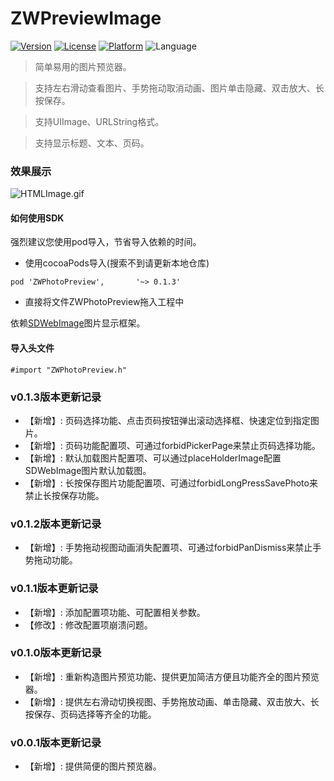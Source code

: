 # ZWPreviewImage

[![Version](https://img.shields.io/cocoapods/v/ZWPhotoPreview.svg?style=flat)](http://cocoadocs.org/docsets/ZWPhotoPreview)
[![License](https://img.shields.io/cocoapods/l/ZWPhotoPreview.svg?style=flat)](http://cocoadocs.org/docsets/ZWPhotoPreview)
[![Platform](https://img.shields.io/cocoapods/p/ZWPhotoPreview.svg?style=flat)](http://cocoadocs.org/docsets/ZWPhotoPreview)
![Language](https://img.shields.io/badge/Language-%20Objective%20C%20-blue.svg)

> 简单易用的图片预览器。

> 支持左右滑动查看图片、手势拖动取消动画、图片单击隐藏、双击放大、长按保存。

> 支持UIImage、URLString格式。

> 支持显示标题、文本、页码。

### 效果展示

![HTMLImage.gif](http://upload-images.jianshu.io/upload_images/3237547-a10a31a222c65251.gif?imageMogr2/auto-orient/strip%7CimageView2/2/w/1240)

#### 如何使用SDK
强烈建议您使用pod导入，节省导入依赖的时间。

* 使用cocoaPods导入(搜索不到请更新本地仓库)

```
pod 'ZWPhotoPreview',       '~> 0.1.3'
```
* 直接将文件ZWPhotoPreview拖入工程中

 依赖[SDWebImage](https://github.com/rs/SDWebImage)图片显示框架。

#### 导入头文件

```
#import "ZWPhotoPreview.h"
```

### v0.1.3版本更新记录
* 【新增】: 页码选择功能、点击页码按钮弹出滚动选择框、快速定位到指定图片。
* 【新增】: 页码功能配置项、可通过forbidPickerPage来禁止页码选择功能。
* 【新增】: 默认加载图片配置项、可以通过placeHolderImage配置SDWebImage图片默认加载图。
* 【新增】: 长按保存图片功能配置项、可通过forbidLongPressSavePhoto来禁止长按保存功能。

### v0.1.2版本更新记录
* 【新增】: 手势拖动视图动画消失配置项、可通过forbidPanDismiss来禁止手势拖动功能。

### v0.1.1版本更新记录
* 【新增】: 添加配置项功能、可配置相关参数。
* 【修改】: 修改配置项崩溃问题。

### v0.1.0版本更新记录
* 【新增】: 重新构造图片预览功能、提供更加简洁方便且功能齐全的图片预览器。
* 【新增】: 提供左右滑动切换视图、手势拖放动画、单击隐藏、双击放大、长按保存、页码选择等齐全的功能。

### v0.0.1版本更新记录
* 【新增】: 提供简便的图片预览器。





